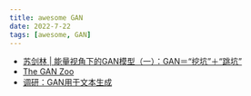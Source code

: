 ```yaml
---
title: awesome GAN
date: 2022-7-22
tags: [awesome, GAN]
---
```


- [ 苏剑林 | 能量视角下的GAN模型（一）：GAN＝“挖坑”＋“跳坑”](https://kexue.fm/archives/6316)
- [The GAN Zoo](https://github.com/hindupuravinash/the-gan-zoo)
- [调研：GAN用于文本生成](http://shihanmax.top/2021/04/09/%E6%96%87%E6%9C%ACGAN/)